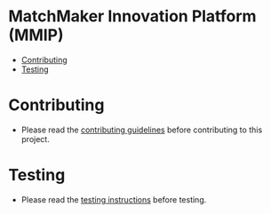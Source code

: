 <!-- omit in toc -->

# MatchMaker Innovation Platform (MMIP)

- [Contributing](#contributing)
- [Testing](#testing)

# Contributing
- Please read the [contributing guidelines](docs/CONTRIBUTING.md) before contributing to this project.

# Testing
- Please read the [testing instructions](docs/TESTING.md) before testing.

